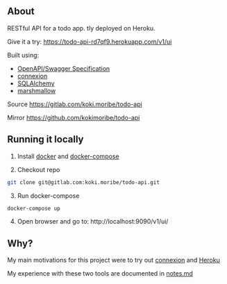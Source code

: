##  About
RESTful API for a todo app. tly deployed on Heroku.

Give it a try:
https://todo-api-rd7qf9.herokuapp.com/v1/ui

Built using:
- [OpenAPI/Swagger Specification](https://github.com/OAI/OpenAPI-Specification)
- [connexion](https://github.com/zalando/connexion)
- [SQLAlchemy](https://github.com/zzzeek/sqlalchemy)
- [marshmallow](https://github.com/marshmallow-code/marshmallow)

Source
https://gitlab.com/koki.moribe/todo-api

Mirror
https://github.com/kokimoribe/todo-api

## Running it locally
1. Install [docker](https://docs.docker.com/engine/installation/) and [docker-compose](https://docs.docker.com/engine/installation/)

2. Checkout repo
```bash
git clone git@gitlab.com:koki.moribe/todo-api.git
```

3. Run docker-compose
```bash
docker-compose up
```

4. Open browser and go to: http://localhost:9090/v1/ui/


## Why?
My main motivations for this project were to try out [connexion](https://github.com/zalando/connexion) and [Heroku](https://www.heroku.com/
)

My experience with these two tools are documented in [notes.md](./notes.md)
